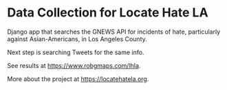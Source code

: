 # Data Collection for Locate Hate LA

Django app that searches the GNEWS API for incidents of hate, particularly against Asian-Americans, in Los Angeles County.  

Next step is searching Tweets for the same info.

See results at https://www.robgmaps.com/lhla.

More about the project at https://locatehatela.org.
